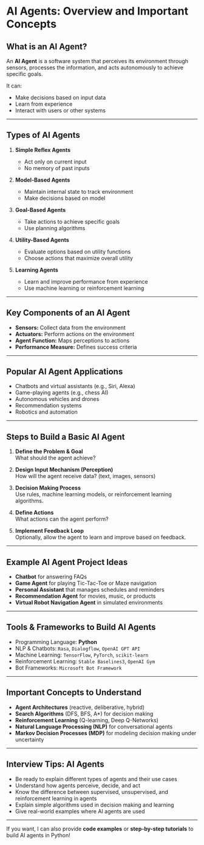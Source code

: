 # AI Agents: Overview and Important Concepts

## What is an AI Agent?

An **AI Agent** is a software system that perceives its environment through sensors, processes the information, and acts autonomously to achieve specific goals.

It can:

- Make decisions based on input data
- Learn from experience
- Interact with users or other systems

---

## Types of AI Agents

1. **Simple Reflex Agents**

   - Act only on current input
   - No memory of past inputs

2. **Model-Based Agents**

   - Maintain internal state to track environment
   - Make decisions based on model

3. **Goal-Based Agents**

   - Take actions to achieve specific goals
   - Use planning algorithms

4. **Utility-Based Agents**

   - Evaluate options based on utility functions
   - Choose actions that maximize overall utility

5. **Learning Agents**
   - Learn and improve performance from experience
   - Use machine learning or reinforcement learning

---

## Key Components of an AI Agent

- **Sensors:** Collect data from the environment
- **Actuators:** Perform actions on the environment
- **Agent Function:** Maps perceptions to actions
- **Performance Measure:** Defines success criteria

---

## Popular AI Agent Applications

- Chatbots and virtual assistants (e.g., Siri, Alexa)
- Game-playing agents (e.g., chess AI)
- Autonomous vehicles and drones
- Recommendation systems
- Robotics and automation

---

## Steps to Build a Basic AI Agent

1. **Define the Problem & Goal**  
   What should the agent achieve?

2. **Design Input Mechanism (Perception)**  
   How will the agent receive data? (text, images, sensors)

3. **Decision Making Process**  
   Use rules, machine learning models, or reinforcement learning algorithms.

4. **Define Actions**  
   What actions can the agent perform?

5. **Implement Feedback Loop**  
   Optionally, allow the agent to learn and improve based on feedback.

---

## Example AI Agent Project Ideas

- **Chatbot** for answering FAQs
- **Game Agent** for playing Tic-Tac-Toe or Maze navigation
- **Personal Assistant** that manages schedules and reminders
- **Recommendation Agent** for movies, music, or products
- **Virtual Robot Navigation Agent** in simulated environments

---

## Tools & Frameworks to Build AI Agents

- Programming Language: **Python**
- NLP & Chatbots: `Rasa`, `Dialogflow`, `OpenAI GPT API`
- Machine Learning: `TensorFlow`, `PyTorch`, `scikit-learn`
- Reinforcement Learning: `Stable Baselines3`, `OpenAI Gym`
- Bot Frameworks: `Microsoft Bot Framework`

---

## Important Concepts to Understand

- **Agent Architectures** (reactive, deliberative, hybrid)
- **Search Algorithms** (DFS, BFS, A\*) for decision making
- **Reinforcement Learning** (Q-learning, Deep Q-Networks)
- **Natural Language Processing (NLP)** for conversational agents
- **Markov Decision Processes (MDP)** for modeling decision making under uncertainty

---

## Interview Tips: AI Agents

- Be ready to explain different types of agents and their use cases
- Understand how agents perceive, decide, and act
- Know the difference between supervised, unsupervised, and reinforcement learning in agents
- Explain simple algorithms used in decision making and learning
- Give real-world examples where AI agents are used

---

If you want, I can also provide **code examples** or **step-by-step tutorials** to build AI agents in Python!
